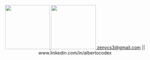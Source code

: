 <p align="center">
<a href="https://github.com/AlbertoCodex">
  <img height="140em" src="https://github-readme-stats-eight-theta.vercel.app/api?username=AlbertoCodex&show_icons=true&theme=tokyonight&include_all_commits=true&count_private=true" />
  <img height="140em" src="https://github-readme-stats-eight-theta.vercel.app/api/top-langs/?username=AlbertoCodex&layout=compact&exclude_lang=java+r&theme=tokyonight" />
</a>
  <a href="mailto:zenycs3@gmail.com">zenycs3@gmail.com</a> || www.linkedin.com/in/albertocodex
</p>


<!--
**AlbertoCodex/AlbertoCodex** is a ✨ _special_ ✨ repository because its `README.md` (this file) appears on your GitHub profile.

Here are some ideas to get you started:

- 🔭 I’m currently working on ...
- 🌱 I’m currently learning ...
- 👯 I’m looking to collaborate on ...
- 🤔 I’m looking for help with ...
- 💬 Ask me about ...
- 
- 😄 Pronouns: ...
- ⚡ Fun fact: ...
-->
